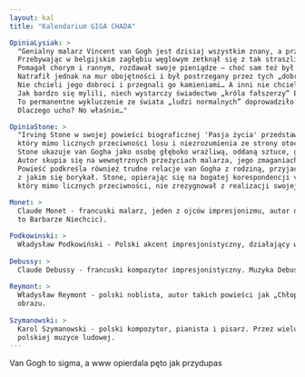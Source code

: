 ```yaml
---
layout: kal
title: "Kalendarium GIGA CHADA"

OpiniaLysiak: >
  "Genialny malarz Vincent van Gogh jest dzisiaj wszystkim znany, a przecież przez całe swoje życie borykał się z niezrozumieniem i odrzuceniem, uważano go za nieszkodliwego „wariata”. 
  Przebywając w belgijskim zagłębiu węglowym zetknął się z tak straszliwą biedą, że postanowił zostać kaznodzieją, żeby ulżyć ludziom tam pracującym. 
  Pomagał chorym i rannym, rozdawał swoje pieniądze – choć sam też był biedny – i przede wszystkim nauczał Pisma Świętego. 
  Natrafił jednak na mur obojętności i był postrzegany przez tych „dobrowolnych niewolników” (nawet kilkuletnie dzieci harowały po wiele godzin!!) za obłąkanego. 
  Nie chcieli jego dobroci i przegnali go kamieniami… A inni nie chcieli jego obrazów, bo uważali je za okropne bohomazy. 
  Jak bardzo się mylili, niech wystarczy świadectwo „króla fałszerzy” Elmyra de Hory’ego, który z łatwością podrabiał maniery różnych twórców, ale nigdy nie pastiszował van Gogha – bo nie tyka się świętości! 
  To permanentne wykluczenie ze świata „ludzi normalnych” doprowadziło go do szalonego czynu – odciął sobie lewe ucho, umył je, zapakował i podarował panience z domu publicznego! 
  Dlaczego ucho? No właśnie…"

OpiniaStone: >
  "Irving Stone w swojej powieści biograficznej 'Pasja życia' przedstawia Vincenta van Gogha jako artystę o niezwykłej pasji i determinacji, 
  który mimo licznych przeciwności losu i niezrozumienia ze strony otoczenia, konsekwentnie podążał własną ścieżką twórczą. 
  Stone ukazuje van Gogha jako osobę głęboko wrażliwą, oddaną sztuce, gotową poświęcić wszystko dla realizacji swojego artystycznego powołania. 
  Autor skupia się na wewnętrznych przeżyciach malarza, jego zmaganiach z własnymi demonami oraz nieustannym dążeniu do uchwycenia piękna otaczającego świata. 
  Powieść podkreśla również trudne relacje van Gogha z rodziną, przyjaciółmi i współczesnymi mu artystami, co dodatkowo uwypukla jego samotność i niezrozumienie, 
  z jakim się borykał. Stone, opierając się na bogatej korespondencji van Gogha, stara się wiernie oddać jego myśli, emocje i motywacje, tworząc poruszający portret człowieka, 
  który mimo licznych przeciwności, nie zrezygnował z realizacji swojej artystycznej wizji."
  
Monet: >
  Claude Monet - francuski malarz, jeden z ojców impresjonizmu, autor dotykająego do głębi dzieła „Impresja. Wschód słońca”. Znany jest on również z pokaźnej serii obrazów przedstawiających nenufary (spodobałoby się 
  to Barbarze Niechcic).

Podkowinski: >
  Władysław Podkowiński - Polski akcent impresjonistyczny, działający w okresie tzw. Młodej Polski. Znany m.in. ze swojego dzieła „Szał Uniesień”, które pociął tuż przed zamknięciem wystawy, wzbudzając uprzednio wielki szok na salonach.
  
Debussy: >
  Claude Debussy - francuski kompozytor impresjonistyczny. Muzyka Debussy’ego charakteryzuje się gęstą fakturą, żywą kolorystyką, wyraźnym wpływem orientalnych kultur muzycznych oraz zastosowaniem niekonwencjonalnych skal muzycznych i systemów centrów tonalnych.
  
Reymont: >
  Władysław Reymont - polski noblista, autor takich powieści jak „Chłopi”, „Ziemia Obiecana” czy „Komediantka”. Jego malownicze opisy przyrody w „Chłopach” mogłyby stanowić inspirację dla niejednego
  obrazu.
  
Szymanowski: >
  Karol Szymanowski - polski kompozytor, pianista i pisarz. Przez wielu uznawany za jednego z najwibitniejszych kompozytorów na skalę światową. Jego artystyczne zainteresowania skupiały się głównie na 
  polskiej muzyce ludowej.
--- 
```


Van Gogh to sigma, a www opierdala pęto jak przydupas

